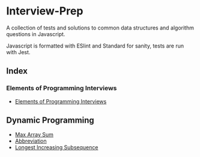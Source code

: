 # Interview-Prep

A collection of tests and solutions to common data structures and algorithm questions in Javascript.

Javascript is formatted with ESlint and Standard for sanity, tests are run with Jest.

## Index

### Elements of Programming Interviews
  * [Elements of Programming Interviews](./EPI/README.md)

## Dynamic Programming
  * [Max Array Sum](./DP/MaxArraySum/prompt.md)
  * [Abbreviation](./DP/Abbreviation/prompt.md)
  * [Longest Increasing Subsequence](./DP/LongestIncreasingSubsequence/prompt.md)
